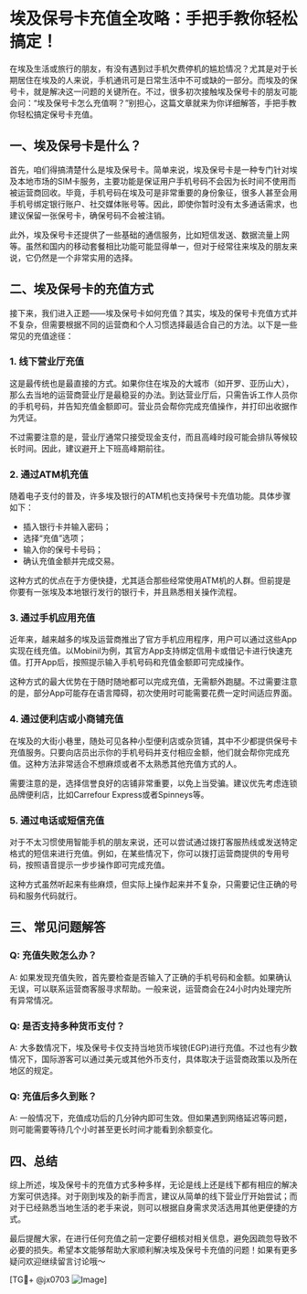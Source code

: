 # 埃及保号卡充值全攻略：手把手教你轻松搞定！

在埃及生活或旅行的朋友，有没有遇到过手机欠费停机的尴尬情况？尤其是对于长期居住在埃及的人来说，手机通讯可是日常生活中不可或缺的一部分。而埃及的保号卡，就是解决这一问题的关键所在。不过，很多初次接触埃及保号卡的朋友可能会问：“埃及保号卡怎么充值啊？”别担心，这篇文章就来为你详细解答，手把手教你轻松搞定保号卡充值。

## 一、埃及保号卡是什么？

首先，咱们得搞清楚什么是埃及保号卡。简单来说，埃及保号卡是一种专门针对埃及本地市场的SIM卡服务，主要功能是保证用户手机号码不会因为长时间不使用而被运营商回收。毕竟，手机号码在埃及可是非常重要的身份象征，很多人甚至会用手机号绑定银行账户、社交媒体账号等。因此，即使你暂时没有太多通话需求，也建议保留一张保号卡，确保号码不会被注销。

此外，埃及保号卡还提供了一些基础的通信服务，比如短信发送、数据流量上网等。虽然和国内的移动套餐相比功能可能显得单一，但对于经常往来埃及的朋友来说，它仍然是一个非常实用的选择。

## 二、埃及保号卡的充值方式

接下来，我们进入正题——埃及保号卡如何充值？其实，埃及的保号卡充值方式并不复杂，但需要根据不同的运营商和个人习惯选择最适合自己的方法。以下是一些常见的充值途径：

### 1. **线下营业厅充值**

这是最传统也是最直接的方式。如果你住在埃及的大城市（如开罗、亚历山大），那么去当地的运营商营业厅是最稳妥的办法。到达营业厅后，只需告诉工作人员你的手机号码，并告知充值金额即可。营业员会帮你完成充值操作，并打印出收据作为凭证。

不过需要注意的是，营业厅通常只接受现金支付，而且高峰时段可能会排队等候较长时间。因此，建议避开上下班高峰期前往。

### 2. **通过ATM机充值**

随着电子支付的普及，许多埃及银行的ATM机也支持保号卡充值功能。具体步骤如下：
- 插入银行卡并输入密码；
- 选择“充值”选项；
- 输入你的保号卡号码；
- 确认充值金额并完成交易。

这种方式的优点在于方便快捷，尤其适合那些经常使用ATM机的人群。但前提是你要有一张埃及本地银行发行的银行卡，并且熟悉相关操作流程。

### 3. **通过手机应用充值**

近年来，越来越多的埃及运营商推出了官方手机应用程序，用户可以通过这些App实现在线充值。以Mobinil为例，其官方App支持绑定信用卡或借记卡进行快速充值。打开App后，按照提示输入手机号码和充值金额即可完成操作。

这种方式的最大优势在于随时随地都可以完成充值，无需额外跑腿。不过需要注意的是，部分App可能存在语言障碍，初次使用时可能需要花费一定时间适应界面。

### 4. **通过便利店或小商铺充值**

在埃及的大街小巷里，随处可见各种小型便利店或杂货铺，其中不少都提供保号卡充值服务。只要向店员出示你的手机号码并支付相应金额，他们就会帮你完成充值。这种方法非常适合不想麻烦或者不太熟悉其他充值方式的人。

需要注意的是，选择信誉良好的店铺非常重要，以免上当受骗。建议优先考虑连锁品牌便利店，比如Carrefour Express或者Spinneys等。

### 5. **通过电话或短信充值**

对于不太习惯使用智能手机的朋友来说，还可以尝试通过拨打客服热线或发送特定格式的短信来进行充值。例如，在某些情况下，你可以拨打运营商提供的专用号码，按照语音提示一步步操作即可完成充值。

这种方式虽然听起来有些麻烦，但实际上操作起来并不复杂，只需要记住正确的号码和服务代码就行。

## 三、常见问题解答

### Q: 充值失败怎么办？
A: 如果发现充值失败，首先要检查是否输入了正确的手机号码和金额。如果确认无误，可以联系运营商客服寻求帮助。一般来说，运营商会在24小时内处理完所有异常情况。

### Q: 是否支持多种货币支付？
A: 大多数情况下，埃及保号卡仅支持当地货币埃镑(EGP)进行充值。不过也有少数情况下，国际游客可以通过美元或其他外币支付，具体取决于运营商政策以及所在地区的规定。

### Q: 充值后多久到账？
A: 一般情况下，充值成功后的几分钟内即可生效。但如果遇到网络延迟等问题，则可能需要等待几个小时甚至更长时间才能看到余额变化。

## 四、总结

综上所述，埃及保号卡的充值方式多种多样，无论是线上还是线下都有相应的解决方案可供选择。对于刚到埃及的新手而言，建议从简单的线下营业厅开始尝试；而对于已经熟悉当地生活的老手来说，则可以根据自身需求灵活选用其他更便捷的方式。

最后提醒大家，在进行任何充值之前一定要仔细核对相关信息，避免因疏忽导致不必要的损失。希望本文能够帮助大家顺利解决埃及保号卡充值的问题！如果有更多疑问欢迎继续留言讨论哦～

[TG💪+ @jx0703 ![Image](https://github.com/user-attachments/assets/dbca1d08-cadb-493c-b0ec-ad6f7a83f270)]